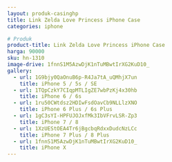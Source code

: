 ```yaml
---
layout: produk-casinghp
title: Link Zelda Love Princess iPhone Case
categories: iphone

# Produk
product-title: Link Zelda Love Princess iPhone Case
harga: 90000
sku: hn-1310
image-drive: 1fnnS1M5AzwDjK1nTuMBwtIrXG2KuD10_
gallery:
  - url: 1G9bjy0QaOnuB6p-R4Ja7tA_uQMhjX7un
    title: iPhone 5 / 5s / SE
  - url: 1TQpCzkY7CIqpMTLIgZE7wbPzKj4x30hb
    title: iPhone 6 / 6s
  - url: 1ru50CWtdsz2HDIwFsdOavCb9NLLlzXNO
    title: iPhone 6 Plus / 6s Plus
  - url: 1gC3sYI-HPFUJOJxfMk3IbVFrvLSR-Zp3
    title: iPhone 7 / 8
  - url: 1XzUEStOEA4Tr6jBgcbqRdxxDudcNzLCc
    title: iPhone 7 Plus / 8 Plus
  - url: 1fnnS1M5AzwDjK1nTuMBwtIrXG2KuD10_
    title: iPhone X
---
```

